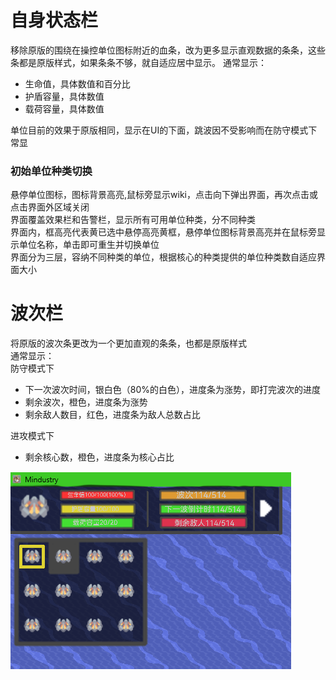 # 自身状态栏
移除原版的围绕在操控单位图标附近的血条，改为更多显示直观数据的条条，这些条都是原版样式，如果条条不够，就自适应居中显示。
通常显示：
- 生命值，具体数值和百分比
- 护盾容量，具体数值
- 载荷容量，具体数值

单位目前的效果于原版相同，显示在UI的下面，跳波因不受影响而在防守模式下常显  
### 初始单位种类切换
悬停单位图标，图标背景高亮,鼠标旁显示wiki，点击向下弹出界面，再次点击或点击界面外区域关闭  
界面覆盖效果栏和告警栏，显示所有可用单位种类，分不同种类  
界面内，框高亮代表黄已选中悬停高亮黄框，悬停单位图标背景高亮并在鼠标旁显示单位名称，单击即可重生并切换单位  
界面分为三层，容纳不同种类的单位，根据核心的种类提供的单位种类数自适应界面大小
# 波次栏
将原版的波次条更改为一个更加直观的条条，也都是原版样式  
通常显示：  
防守模式下
- 下一次波次时间，银白色（80%的白色），进度条为涨势，即打完波次的进度
- 剩余波次，橙色，进度条为涨势
- 剩余敌人数目，红色，进度条为敌人总数占比

进攻模式下
- 剩余核心数，橙色，进度条为核心占比

![alt text](图/自身状态&波次栏.png)